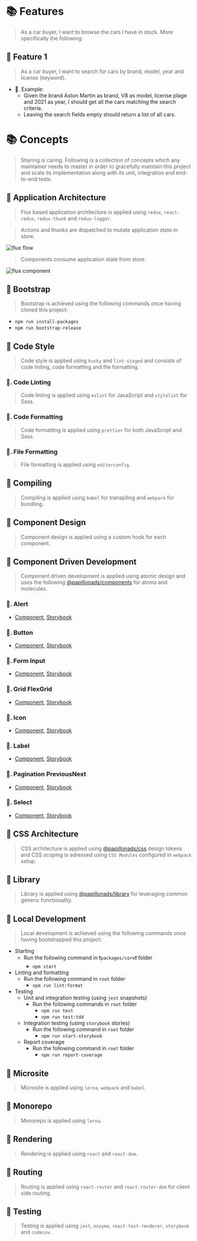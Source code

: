 # 📚 Features

> As a car buyer, I want to browse the cars I have in stock. More specifically the following:

## 📗 Feature 1

> As a car buyer, I want to search for cars by brand, model, year and license (keyword).

- 📖. Example:
  - Given the brand Aston Martin as brand, V8 as model, license plage and 2021 as year, I should get all the cars matching the search criteria.
  - Leaving the search fields empty should return a list of all cars.

# 📚 Concepts

> Sharing is caring. Following is a collection of concepts which any maintainer needs to master in order to gracefully maintain this project and scale its implementation along with its unit, integration and end-to-end tests.

## 📗 Application Architecture

> Flux based application architecture is applied using `redux`, `react-redux`, `redux-thunk` and `redux-logger`.

> Actions and thunks are dispatched to mutate application state in store.

<img src="image/flux-flow.png" alt="flux flow" />

> Components consume application state from store.

<img src="image/flux-component.png" alt="flux component" />

## 📗 Bootstrap

> Bootstrap is achieved using the following commands once having cloned this project:

- `npm run install-packages`
- `npm run bootstrap-release`

## 📗 Code Style

> Code style is applied using `husky` and `lint-staged` and consists of code linting, code formatting and file formatting.

### 📖. Code Linting

> Code linting is applied using `eslint` for JavaScript and `stylelint` for Sass.

### 📖. Code Formatting

> Code formatting is applied using `prettier` for both JavaScript and Sass.

### 📖. File Formatting

> File formatting is applied using `editorconfig`.

## 📗 Compiling

> Compiling is applied using `babel` for transpiling and `webpack` for bundling.

## 📗 Component Design

> Component design is applied using a custom hook for each component.

## 📗 Component Driven Development

> Component driven development is applied using atomic design and uses the following [@papillonads/components](https://papillonads.github.io/papillonads) for atoms and molecules.

### 📖. Alert

- [Component](https://papillonads.github.io/papillonads/?path=/story/primer-molecule-alert), [Storybook](https://github.com/papillonads/papillonads/tree/master/packages/components/src/primer/Alert)

### 📖. Button

- [Component](https://github.com/papillonads/papillonads/tree/master/packages/components/src/primer/Button), [Storybook](https://papillonads.github.io/papillonads/?path=/story/primer-atom-button)

### 📖. Form Input

- [Component](https://github.com/papillonads/papillonads/tree/master/packages/components/src/primer/Form/Input), [Storybook](https://papillonads.github.io/papillonads/?path=/story/primer-atom-form-input)

### 📖. Grid FlexGrid

- [Component](https://github.com/papillonads/papillonads/tree/master/packages/components/src/primer/Grid/FlexGrid), [Storybook](https://papillonads.github.io/papillonads/?path=/story/primer-molecule-grid-flexgrid)

### 📖. Icon

- [Component](https://github.com/papillonads/papillonads/tree/master/packages/components/src/primer/Icon), [Storybook](https://papillonads.github.io/papillonads/?path=/story/primer-atom-icon--all-icons)

### 📖. Label

- [Component](https://github.com/papillonads/papillonads/tree/master/packages/components/src/primer/Label), [Storybook](https://papillonads.github.io/papillonads/?path=/story/primer-atom-label)

### 📖. Pagination PreviousNext

- [Component](https://github.com/papillonads/papillonads/tree/master/packages/components/src/primer/Pagination/PreviousNext), [Storybook](https://papillonads.github.io/papillonads/?path=/story/primer-atom-pagination-previousnext)

### 📖. Select

- [Component](https://github.com/papillonads/papillonads/blob/master/packages/components/src/primer/Select), [Storybook](https://papillonads.github.io/papillonads/?path=/story/primer-atom-select)

## 📗 CSS Architecture

> CSS architecture is applied using [@papillonads/css](https://github.com/papillonads/papillonads/tree/master/packages/css/src/primer) design tokens and CSS scoping is adressed using `CSS Modules` configured in `webpack` setup.

## 📗 Library

> Library is applied using [@papillonads/library](https://github.com/papillonads/papillonads/tree/master/packages/library/src) for leveraging common generic functionality.

## 📗 Local Development

> Local development is achieved using the following commands once having bootstrapped this project:

- Starting
  - Run the following command in ❗️`packages/core`❗️ folder
    - `npm start`
- Linting and formatting
  - Run the following command in `root` folder
    - `npm run lint:format`
- Testing
  - Unit and integration testing (using `jest` snapshots)
    - Run the following commands in `root` folder
      - `npm run test`
      - `npm run test:tdd`
  - Integration testing (using `storybook` stories)
    - Run the following command in `root` folder
      - `npm run start-storybook`
  - Report coverage
    - Run the following command in `root` folder
      - `npm run report-coverage`

## 📗 Microsite

> Microsite is applied using `lerna`, `webpack` and `babel`.

## 📗 Monorepo

> Monorepo is applied using `lerna`.

## 📗 Rendering

> Rendering is applied using `react` and `react-dom`.

## 📗 Routing

> Routing is applied using `react-router` and `react-router-dom` for client side routing.

## 📗 Testing

> Testing is applied using `jest`, `enzyme`, `react-test-renderer`, `storybook` and `codecov`.
